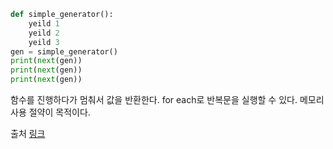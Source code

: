 ```python
def simple_generator():
	yeild 1
	yeild 2
	yeild 3
gen = simple_generator()
print(next(gen))
print(next(gen))
print(next(gen))
```
함수를 진행하다가 멈춰서 값을 반환한다.
for each로 반복문을 실행할 수 있다.
메모리 사용 절약이 목적이다.

출처 [링크](https://hyeonql.tistory.com/entry/%ED%8C%8C%EC%9D%B4%EC%8D%AC-Yield-%EC%9D%B4%ED%95%B4%ED%95%98%EA%B8%B0-%EC%98%88%EC%A0%9C%EC%99%80-%ED%95%A8%EA%BB%98-%EC%83%81%EC%84%B8-%EA%B0%80%EC%9D%B4%EB%93%9C)